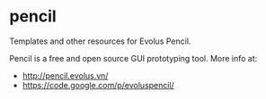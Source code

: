 pencil
======

Templates and other resources for Evolus Pencil.

Pencil is a free and open source GUI prototyping tool.
More info at:
- http://pencil.evolus.vn/
- https://code.google.com/p/evoluspencil/
